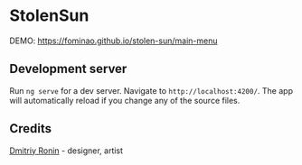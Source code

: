 # StolenSun

DEMO: https://fominao.github.io/stolen-sun/main-menu

## Development server

Run `ng serve` for a dev server. Navigate to `http://localhost:4200/`. The app will automatically reload if you change any of the source files.

## Credits
[Dmitriy Ronin](https://www.instagram.com/itsnotemptyanymore/) - designer, artist